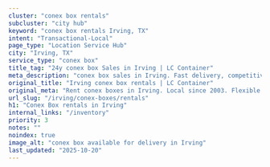 ```yaml
---
cluster: "conex box rentals"
subcluster: "city hub"
keyword: "conex box rentals Irving, TX"
intent: "Transactional-Local"
page_type: "Location Service Hub"
city: "Irving, TX"
service_type: "conex box"
title_tag: "24y conex box Sales in Irving | LC Container"
meta_description: "conex box sales in Irving. Fast delivery, competitive pricing. Serving conex boxes area. Quote ID: QU1. Call (214) 524-4168 for your free quote today."
original_title: "Irving conex box rentals | LC Container"
original_meta: "Rent conex boxes in Irving. Local since 2003. Flexible rental terms. Same-week delivery available. Get your free quote — call (214) 524-4168 today."
url_slug: "/irving/conex-boxes/rentals"
h1: "Conex Box rentals in Irving"
internal_links: "/inventory"
priority: 3
notes: ""
noindex: true
image_alt: "conex box available for delivery in Irving"
last_updated: "2025-10-20"
---
```


<!-- TODO: Add unique city/inventory copy, images, and internal links here. -->
